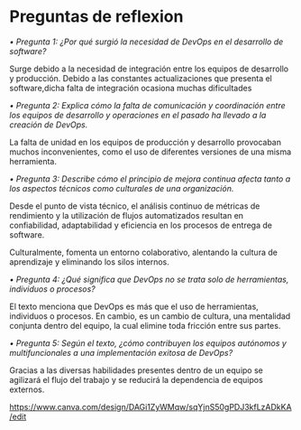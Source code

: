 # Preguntas de reflexion

_• Pregunta 1: ¿Por qué surgió la necesidad de DevOps en el desarrollo de software?_

<p>Surge debido a la necesidad de integración entre los equipos de desarrollo y producción. Debido a las constantes actualizaciones que presenta el software,dicha falta de integración ocasiona muchas dificultades</p>

_• Pregunta 2: Explica cómo la falta de comunicación y coordinación entre los equipos de
desarrollo y operaciones en el pasado ha llevado a la creación de DevOps._

<p>La falta de unidad en los equipos de producción y desarrollo provocaban muchos inconvenientes, como el uso de diferentes versiones de una misma herramienta. </p>

_• Pregunta 3: Describe cómo el principio de mejora continua afecta tanto a los aspectos
técnicos como culturales de una organización._

Desde el punto de vista técnico, el análisis continuo de métricas de rendimiento y la utilización de flujos automatizados resultan en confiabilidad, adaptabilidad y eficiencia en los procesos de entrega de software.

Culturalmente, fomenta un entorno colaborativo, alentando la cultura de aprendizaje y eliminando los silos internos.

_• Pregunta 4: ¿Qué significa que DevOps no se trata solo de herramientas, individuos o
procesos?_

El texto menciona que DevOps es más que el uso de herramientas, individuos o procesos. En cambio, es un cambio de cultura, una mentalidad conjunta dentro del equipo, la cual elimine toda fricción entre sus partes.

_• Pregunta 5: Según el texto, ¿cómo contribuyen los equipos autónomos y multifuncionales a
una implementación exitosa de DevOps?_

Gracias a las diversas habilidades presentes dentro de un equipo se agilizará el flujo del trabajo y se reducirá la dependencia de equipos externos.

https://www.canva.com/design/DAGi1ZyWMqw/sqYjnS50gPDJ3kfLzADkKA/edit
